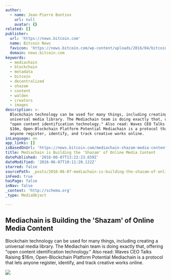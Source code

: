 ```yaml
---
author:
  - name: Jean-Pierre Buntinx
    url: null
    avatar: {}
related: []
publisher:
  url: 'https://news.bitcoin.com'
  name: Bitcoin News
  favicon: 'https://news.bitcoin.com/wp-content/uploads/2016/04/bitcoin_fav.png'
  domain: news.bitcoin.com
keywords:
  - mediachain
  - blockchain
  - metadata
  - bitcoin
  - decentralized
  - shazam
  - content
  - walden
  - creators
  - images
description: >-
  Blockchain technology can be used for many things, including creating a
  universal media library. The Mediachain team is doing exactly that, offering
  "open content identification technology." Also read: Waves CEO Talks Raising
  $16m, Open-Blockchain Platform Potential Mediachain is a protocol that lets
  anyone register, identify, and track creative works online.
inLanguage: en
app_links: []
isBasedOnUrl: 'https://news.bitcoin.com/mediachain-shazam-media-content/'
title: Mediachain is Building the 'Shazam' of Online Media Content
datePublished: '2016-06-07T13:22:23.659Z'
dateModified: '2016-06-07T10:11:20.122Z'
starred: false
sourcePath: _posts/2016-06-07-mediachain-is-building-the-shazam-of-online-media-content.md
inFeed: true
hasPage: false
inNav: false
_context: 'http://schema.org'
_type: MediaObject

---
```

<article style=""><h1>Mediachain is Building the 'Shazam' of Online Media Content</h1><p>Blockchain technology can be used for many things, including creating a universal media library. The Mediachain team is doing exactly that, offering "open content identification technology." Also read: Waves CEO Talks Raising $16m, Open-Blockchain Platform Potential Mediachain is a protocol that lets anyone register, identify, and track creative works online.</p><img src="https://news.bitcoin.com/wp-content/uploads/2016/06/shutterstock_400172527.jpg" /></article>